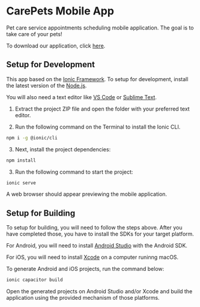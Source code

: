 # CarePets Mobile App

Pet care service appointments scheduling mobile application. The goal is to take care of your pets!

To download our application, click [here](https://github.com/arvl130/carepets-mobile-app/releases/download/download-here/CarePets-2023-05-02-1.apk).

## Setup for Development

This app based on the [Ionic Framework](https://ionicframework.com). To setup for
development, install the latest version of the [Node.js](https://nodejs.org/en).

You will also need a text editor like [VS Code](https://code.visualstudio.com/) or
[Sublime Text](https://www.sublimetext.com/).

1. Extract the project ZIP file and open the folder with your preferred text editor.

2. Run the following command on the Terminal to install the Ionic CLI.

```sh
npm i -g @ionic/cli
```

3. Next, install the project dependencies:

```sh
npm install
```

3. Run the following command to start the project:

```sh
ionic serve
```

A web browser should appear previewing the mobile application.

## Setup for Building

To setup for building, you will need to follow the steps above. After you have
completed those, you have to install the SDKs for your target platform.

For Android, you will need to install [Android Studio](https://developer.android.com/studio/install) with the Android SDK.

For iOS, you will need to install [Xcode](https://developer.apple.com/xcode) on a computer runinng macOS.

To generate Android and iOS projects, run the command below:

```sh
ionic capacitor build
```

Open the generated projects on Android Studio and/or Xcode and build the application
using the provided mechanism of those platforms.
